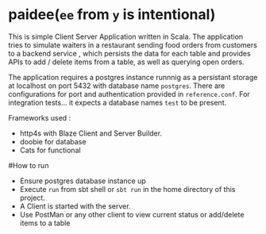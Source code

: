 # paidee(`ee` from `y` is intentional)
This is simple Client Server Application written in Scala. The application tries to simulate waiters in a restaurant sending food orders from customers to a backend service , which persists the data for each table and provides APIs to add / delete items from a table, as well as querying open orders. 

The application requires a postgres instance runnnig as a persistant storage at localhost on port 5432 with database name `postgres`. There are configurations for port and authentication provided in `reference.conf`. For integration tests... it expects a database names `test` to be present.

Frameworks used :
- http4s with Blaze Client and Server Builder.
- doobie for database
- Cats for functional

#How to run
- Ensure postgres database instance up
- Execute `run` from sbt shell or `sbt run` in the home directory of this project.
- A Client is started with the server.
- Use PostMan or any other client to view current status or add/delete items to a table

